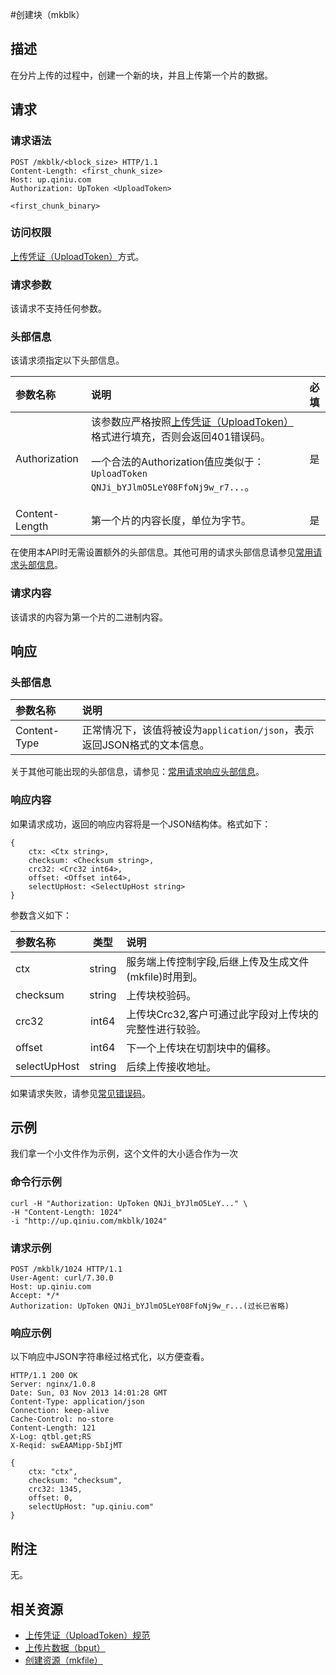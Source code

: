 <a name="mkblk"></a>
#创建块（mkblk）

<a name="description"></a>
## 描述
在分片上传的过程中，创建一个新的块，并且上传第一个片的数据。

<a name="request"></a>
## 请求

<a name="request-syntax"></a>
### 请求语法

```
POST /mkblk/<block_size> HTTP/1.1
Content-Length: <first_chunk_size>
Host: up.qiniu.com
Authorization: UpToken <UploadToken>

<first_chunk_binary>
```

<a name="request-auth"></a>
### 访问权限

[上传凭证（UploadToken）](http://docs.qiniu.com/api/v6/rs.html#digest-auth)方式。

<a name="request-params"></a>
### 请求参数

该请求不支持任何参数。

<a name="request-headers"></a>
### 头部信息

该请求须指定以下头部信息。

参数名称      | 说明                              | 必填
:---------- | :------------------------------- | :-------:
Authorization | 该参数应严格按照[上传凭证（UploadToken）]()格式进行填充，否则会返回401错误码。<p>一个合法的Authorization值应类似于：`UploadToken QNJi_bYJlmO5LeY08FfoNj9w_r7...`。 | 是
Content-Length | 第一个片的内容长度，单位为字节。 | 是

在使用本API时无需设置额外的头部信息。其他可用的请求头部信息请参见[常用请求头部信息]()。

<a name="request-body"></a>
### 请求内容

该请求的内容为第一个片的二进制内容。

<a name="response"></a>
## 响应

<a name="response-headers"></a>
### 头部信息
参数名称      | 说明                              
:----------- | :------------------------------- 
Content-Type | 正常情况下，该值将被设为`application/json`，表示返回JSON格式的文本信息。

关于其他可能出现的头部信息，请参见：[常用请求响应头部信息]()。

<a name="response-body"></a>
### 响应内容

如果请求成功，返回的响应内容将是一个JSON结构体。格式如下：

```
{
	ctx: <Ctx string>, 
    checksum: <Checksum string>,
    crc32: <Crc32 int64>,
    offset: <Offset int64>,
    selectUpHost: <SelectUpHost string>
}
```

参数含义如下：

参数名称       | 类型 | 说明
:------------ | :----: | :------------------------------
ctx | string | 服务端上传控制字段,后继上传及生成文件(mkfile)时用到。
checksum | string | 上传块校验码。
crc32 | int64 | 上传块Crc32,客户可通过此字段对上传块的完整性进行较验。
offset | int64 | 下一个上传块在切割块中的偏移。
selectUpHost | string | 后续上传接收地址。

如果请求失败，请参见[常见错误码]()。

<a name="examples"></a>
## 示例

我们拿一个小文件作为示例，这个文件的大小适合作为一次

<a name="example1-command"></a>
### 命令行示例

```
curl -H "Authorization: UpToken QNJi_bYJlmO5LeY..." \
-H "Content-Length: 1024"
-i "http://up.qiniu.com/mkblk/1024"
```

<a name="example1-request"></a>
### 请求示例

```
POST /mkblk/1024 HTTP/1.1
User-Agent: curl/7.30.0
Host: up.qiniu.com
Accept: */*
Authorization: UpToken QNJi_bYJlmO5LeY08FfoNj9w_r...(过长已省略)
```

<a name="example1-response"></a>
### 响应示例

以下响应中JSON字符串经过格式化，以方便查看。

```
HTTP/1.1 200 OK
Server: nginx/1.0.8
Date: Sun, 03 Nov 2013 14:01:28 GMT
Content-Type: application/json
Connection: keep-alive
Cache-Control: no-store
Content-Length: 121
X-Log: qtbl.get;RS
X-Reqid: swEAAMipp-5bIjMT

{
	ctx: "ctx", 
    checksum: "checksum",
    crc32: 1345,
    offset: 0,
    selectUpHost: "up.qiniu.com"
}
```

<a name="remarks"></a>
## 附注

无。

<a name="related-resources"></a>
## 相关资源

- [上传凭证（UploadToken）规范](http://docs.qiniu.com/#)
- [上传片数据（bput）]()
- [创建资源（mkfile）]()
